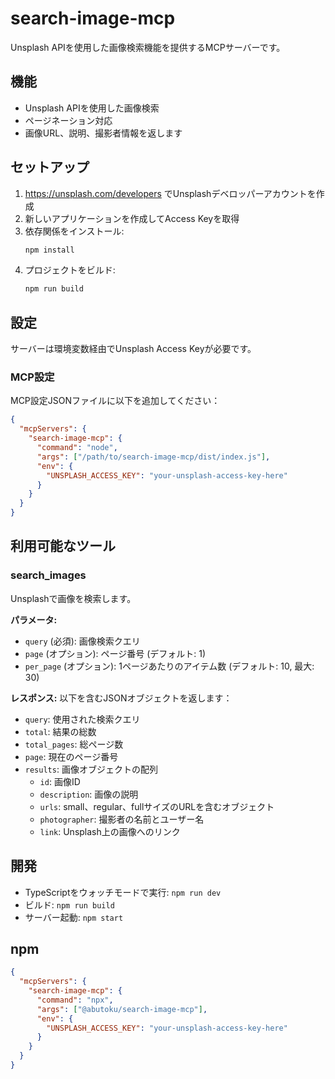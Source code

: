 # search-image-mcp

Unsplash APIを使用した画像検索機能を提供するMCPサーバーです。

## 機能

- Unsplash APIを使用した画像検索
- ページネーション対応
- 画像URL、説明、撮影者情報を返します

## セットアップ

1. https://unsplash.com/developers でUnsplashデベロッパーアカウントを作成
2. 新しいアプリケーションを作成してAccess Keyを取得
3. 依存関係をインストール:
   ```bash
   npm install
   ```
4. プロジェクトをビルド:
   ```bash
   npm run build
   ```

## 設定

サーバーは環境変数経由でUnsplash Access Keyが必要です。

### MCP設定

MCP設定JSONファイルに以下を追加してください：

```json
{
  "mcpServers": {
    "search-image-mcp": {
      "command": "node",
      "args": ["/path/to/search-image-mcp/dist/index.js"],
      "env": {
        "UNSPLASH_ACCESS_KEY": "your-unsplash-access-key-here"
      }
    }
  }
}
```

## 利用可能なツール

### search_images

Unsplashで画像を検索します。

**パラメータ:**
- `query` (必須): 画像検索クエリ
- `page` (オプション): ページ番号 (デフォルト: 1)
- `per_page` (オプション): 1ページあたりのアイテム数 (デフォルト: 10, 最大: 30)

**レスポンス:**
以下を含むJSONオブジェクトを返します：
- `query`: 使用された検索クエリ
- `total`: 結果の総数
- `total_pages`: 総ページ数
- `page`: 現在のページ番号
- `results`: 画像オブジェクトの配列
  - `id`: 画像ID
  - `description`: 画像の説明
  - `urls`: small、regular、fullサイズのURLを含むオブジェクト
  - `photographer`: 撮影者の名前とユーザー名
  - `link`: Unsplash上の画像へのリンク

## 開発

- TypeScriptをウォッチモードで実行: `npm run dev`
- ビルド: `npm run build`
- サーバー起動: `npm start`


## npm

```json
{
  "mcpServers": {
    "search-image-mcp": {
      "command": "npx",
      "args": ["@abutoku/search-image-mcp"],
      "env": {
        "UNSPLASH_ACCESS_KEY": "your-unsplash-access-key-here"
      }
    }
  }
}
```

